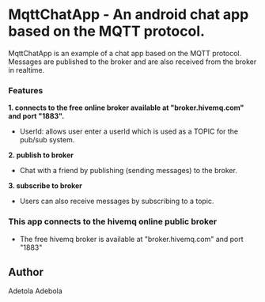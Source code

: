 # MqttChatApp - An android chat app based on the MQTT protocol.  

MqttChatApp is an example of a chat app based on the MQTT protocol. Messages are published to the broker and are also received from the broker in realtime.  


### Features  
**1. connects to the free online broker available at "broker.hivemq.com" and port "1883".**  

* UserId: allows user enter a userId which is used as a TOPIC for the pub/sub system.

**2. publish to broker**  
* Chat with a friend by publishing (sending messages) to the broker.

**3. subscribe to broker**  
* Users can also receive messages by subscribing to a topic.
  

### This app connects to the hivemq online public broker  
* The free hivemq broker is available at "broker.hivemq.com" and port "1883"

## Author
Adetola Adebola
